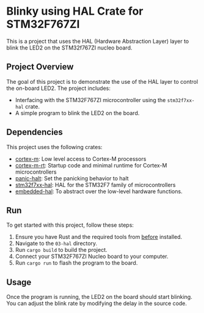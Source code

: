# Blinky using HAL Crate for STM32F767ZI

This is a project that uses the HAL (Hardware Abstraction Layer) layer to blink the LED2 on the STM32f767ZI nucleo board.

## Project Overview

The goal of this project is to demonstrate the use of the HAL layer to control the on-board LED2. The project includes:

- Interfacing with the STM32F767ZI microcontroller using the `stm32f7xx-hal` crate.
- A simple program to blink the LED2 on the board.

## Dependencies

This project uses the following crates:

- [cortex-m](https://docs.rs/cortex-m/0.7.7/cortex_m/): Low level access to Cortex-M processors
- [cortex-m-rt](https://docs.rs/cortex-m-rt/latest/cortex_m_rt/): Startup code and minimal runtime for Cortex-M microcontrollers
- [panic-halt](https://crates.io/crates/panic-halt): Set the panicking behavior to halt
- [stm32f7xx-hal](https://crates.io/crates/stm32f7xx-hal): HAL for the STM32F7 family of microcontrollers
- [embedded-hal](https://crates.io/crates/embedded-hal): To abstract over the low-level hardware functions.

## Run

To get started with this project, follow these steps:

1. Ensure you have Rust and the required tools from [before](../README.md) installed.
2. Navigate to the `03-hal` directory.
3. Run `cargo build` to build the project.
4. Connect your STM32F767ZI Nucleo board to your computer.
5. Run `cargo run` to flash the program to the board.

## Usage

Once the program is running, the LED2 on the board should start blinking. You can adjust the blink rate by modifying the delay in the source code.
